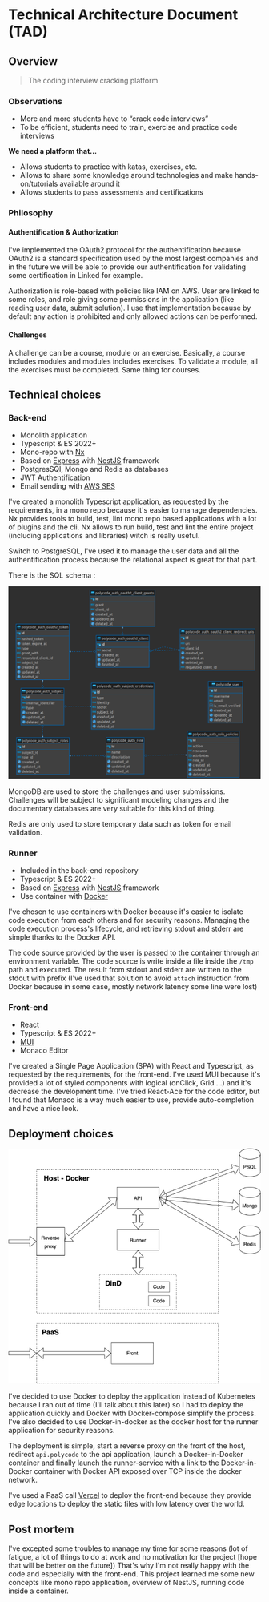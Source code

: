 # Technical Architecture Document (TAD)

## Overview

> The coding interview cracking platform

### Observations

- More and more students have to “crack code interviews”
- To be efficient, students need to train, exercise and practice code interviews

**We need a platform that...**

- Allows students to practice with katas, exercises, etc.
- Allows to share some knowledge around technologies and make hands-on/tutorials available around it
- Allows students to pass assessments and certifications

### Philosophy

#### Authentification & Authorization

I've implemented the OAuth2 protocol for the authentification because OAuth2 is a standard specification used by the most largest companies and in the future we will be able to provide our authentification for validating some certification in Linked for example.

Authorization is role-based with policies like IAM on AWS. User are linked to some roles, and role giving some permissions in the application (like reading user data, submit solution). I use that implementation because by default any action is prohibited and only allowed actions can be performed.

#### Challenges

A challenge can be a course, module or an exercise. Basically, a course includes modules and modules includes exercises.
To validate a module, all the exercises must be completed. Same thing for courses.

## Technical choices

### Back-end

- Monolith application
- Typescript & ES 2022+
- Mono-repo with [Nx](https://nx.dev)
- Based on [Express](https://expressjs.com) with [NestJS](http://nestjs.com) framework
- PostgresSQl, Mongo and Redis as databases
- JWT Authentification
- Email sending with [AWS SES](https://aws.amazon.com/en/ses/)

I've created a monolith Typescript application, as requested by the requirements, in a mono repo because it's easier to manage dependencies.
Nx provides tools to build, test, lint mono repo based applications with a lot of plugins and the cli.
Nx allows to run build, test and lint the entire project (including applications and libraries) witch is really useful.

Switch to PostgreSQL, I've used it to manage the user data and all the authentification process because the relational aspect is great for that part.

There is the SQL schema :

![SQL schema](images/sql.png)

MongoDB are used to store the challenges and user submissions. Challenges will be subject to significant modeling changes and the documentary databases are very suitable for this kind of thing.

Redis are only used to store temporary data such as token for email validation.

### Runner

- Included in the back-end repository
- Typescript & ES 2022+
- Based on [Express](https://expressjs.com) with [NestJS](http://nestjs.com) framework
- Use container with [Docker](https://www.docker.com)

I've chosen to use containers with Docker because it's easier to isolate code execution from each others and for security reasons.
Managing the code execution process's lifecycle, and retrieving stdout and stderr are simple thanks to the Docker API.

The code source provided by the user is passed to the container through an environment variable.
The code source is write inside a file inside the `/tmp` path and executed.
The result from stdout and stderr are written to the stdout with prefix (I've used that solution to avoid `attach` instruction from Docker because in some case, mostly network latency some line were lost)

### Front-end

- React
- Typescript & ES 2022+
- [MUI](http://mui.com)
- Monaco Editor

I've created a Single Page Application (SPA) with React and Typescript, as requested by the requirements, for the front-end.
I've used MUI because it's provided a lot of styled components with logical (onClick, Grid ...) and it's decrease the development time.
I've tried React-Ace for the code editor, but I found that Monaco is a way much easier to use, provide auto-completion and have a nice look.

## Deployment choices

![Deployment schema](images/deployment.png)

I've decided to use Docker to deploy the application instead of Kubernetes because I ran out of time (I'll talk about this later) so I had to deploy the application quickly and Docker with Docker-compose simplify the process.
I've also decided to use Docker-in-docker as the docker host for the runner application for security reasons.

The deployment is simple, start a reverse proxy on the front of the host, redirect `api.polycode` to the api application, launch a Docker-in-Docker container and finally launch the runner-service with a link to the Docker-in-Docker container with Docker API exposed over TCP inside the docker network.

I've used a PaaS call [Vercel](http://vercel.com) to deploy the front-end because they provide edge locations to deploy the static files with low latency over the world.

## Post mortem

I've excepted some troubles to manage my time for some reasons (lot of fatigue, a lot of things to do at work and no motivation for the project [hope that will be better on the future])
That's why I'm not really happy with the code and especially with the front-end.
This project learned me some new concepts like mono repo application, overview of NestJS, running code inside a container.
